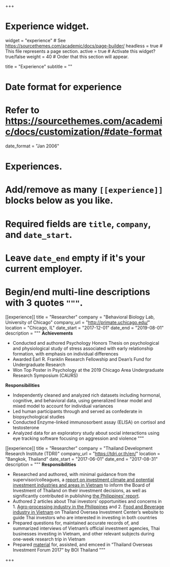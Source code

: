 +++
# Experience widget.
widget = "experience"  # See https://sourcethemes.com/academic/docs/page-builder/
headless = true  # This file represents a page section.
active = true  # Activate this widget? true/false
weight = 40  # Order that this section will appear.

title = "Experience"
subtitle = ""

# Date format for experience
#   Refer to https://sourcethemes.com/academic/docs/customization/#date-format
date_format = "Jan 2006"

# Experiences.
#   Add/remove as many `[[experience]]` blocks below as you like.
#   Required fields are `title`, `company`, and `date_start`.
#   Leave `date_end` empty if it's your current employer.
#   Begin/end multi-line descriptions with 3 quotes `"""`.
[[experience]]
  title = "Researcher"
  company = "Behavioral Biology Lab, University of Chicago"
  company_url = "http://primate.uchicago.edu/"
  location = "Chicago, IL"
  date_start = "2017-12-01"
  date_end = "2019-08-01"
  description = """
  __Achievements__
  * Conducted and authored Psychology Honors Thesis on psychological and physiological study of stress associated with early relationship formation, with emphasis on individual differences
  * Awarded Earl R. Franklin Research Fellowship and Dean’s Fund for Undergraduate Research 
  * Won Top Poster in Psychology at the 2019 Chicago Area Undergraduate Research Symposium (CAURS)  
  
  __Responsibilities__
  * Independently cleaned and analyzed rich datasets including hormonal, cognitive, and behavioral data, using generalized linear model and mixed model to account for individual variances
  * Led human participants through and served as confederate in biopsychological studies
  * Conducted Enzyme-linked immunosorbent assay (ELISA) on cortisol and testosterone
  * Analyzed data for an exploratory study about social interactions using eye tracking software focusing on aggression and violence
  """

[[experience]]
  title = "Researcher"
  company = "Thailand Development Research Institute (TDRI)"
  company_url = "https://tdri.or.th/en/"
  location = "Bangkok, Thailand"
  date_start = "2017-06-01"
  date_end = "2017-08-31"
  description = """
  __Responsibilities__
  * Researched and authored, with minimal guidance from the supervisor/colleagues, a [report on investment climate and potential investment industries and areas in Vietnam](https://toi.boi.go.th/information/download/501) to inform the Board of Investment of Thailand on their investment decisions, as well as significantly contributed in publishing [the Philippines’ report](https://toi.boi.go.th/information/download/503).
  * Authored 2 articles about Thai investors’ opportunities and concerns in 1. [Agro-processing industry in the Philippines](https://toi.boi.go.th/article/2/1847) and 2. [Food and Beverage industry in Vietnam](https://toi.boi.go.th/article/2/1852) on Thailand Oversea Investment Center’s website to guide Thai investors who are interested in investing in both countries
  * Prepared questions for, maintained accurate records of, and summarized interviews of Vietnam’s official investment agencies, Thai businesses investing in Vietnam, and other relevant subjects during one-week research trip in Vietnam
  * Prepared [material](https://toi.boi.go.th/information/download/482) for, assisted, and emceed in “Thailand Overseas Investment Forum 2017” by BOI Thailand
  """

+++

